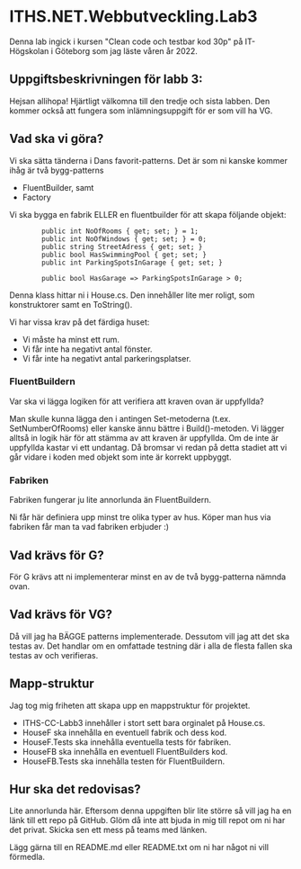 # ITHS.NET.Webbutveckling.Lab3
 
Denna lab ingick i kursen "Clean code och testbar kod 30p" på IT-Högskolan i Göteborg som jag läste våren år 2022.

## Uppgiftsbeskrivningen för labb 3:
Hejsan allihopa!
Hjärtligt välkomna till den tredje och sista labben. Den kommer också att fungera som 
inlämningsuppgift för er som vill ha VG.

## Vad ska vi göra?

Vi ska sätta tänderna i Dans favorit-patterns. Det är som ni kanske kommer ihåg är två bygg-patterns

- FluentBuilder, samt
- Factory

Vi ska bygga en fabrik ELLER en fluentbuilder för att skapa följande objekt:

```
        public int NoOfRooms { get; set; } = 1;
        public int NoOfWindows { get; set; } = 0;
        public string StreetAdress { get; set; }
        public bool HasSwimmingPool { get; set; }
        public int ParkingSpotsInGarage { get; set; }

        public bool HasGarage => ParkingSpotsInGarage > 0;
```

Denna klass hittar ni i House.cs. Den innehåller lite mer roligt, som konstruktorer samt en ToString().

Vi har vissa krav på det färdiga huset:

- Vi måste ha minst ett rum.
- Vi får inte ha negativt antal fönster.
- Vi får inte ha negativt antal parkeringsplatser.

### FluentBuildern

Var ska vi lägga logiken för att verifiera att kraven ovan är uppfyllda?

Man skulle kunna lägga den i antingen Set-metoderna (t.ex. SetNumberOfRooms) eller kanske ännu 
bättre i Build()-metoden. Vi lägger alltså in logik här för att stämma av att 
kraven är uppfyllda. Om de inte är uppfyllda kastar vi ett undantag. Då bromsar vi redan
på detta stadiet att vi går vidare i koden med objekt som inte är korrekt uppbyggt.

### Fabriken

Fabriken fungerar ju lite annorlunda än FluentBuildern.

Ni får här definiera upp minst tre olika typer av hus. 
Köper man hus via fabriken får man ta vad fabriken erbjuder :)

## Vad krävs för G?

För G krävs att ni implementerar minst en av de två bygg-patterna nämnda ovan.

## Vad krävs för VG?

Då vill jag ha BÄGGE patterns implementerade. Dessutom vill jag att det ska testas av. Det 
handlar om en omfattade testning där i alla de flesta fallen ska testas av och verifieras.

## Mapp-struktur

Jag tog mig friheten att skapa upp en mappstruktur för projektet.

- ITHS-CC-Labb3 innehåller i stort sett bara orginalet på House.cs.
- HouseF ska innehålla en eventuell fabrik och dess kod.
- HouseF.Tests ska innehålla eventuella tests för fabriken.
- HouseFB ska innehålla en eventuell FluentBuilders kod.
- HouseFB.Tests ska innehålla testen för FluentBuildern.

## Hur ska det redovisas?

Lite annorlunda här. Eftersom denna uppgiften blir lite större så vill jag ha en länk till 
ett repo på GitHub. Glöm då inte att bjuda in mig till repot om ni har det privat. Skicka sen 
ett mess på teams med länken.

Lägg gärna till en README.md eller README.txt om ni har något ni vill förmedla.
